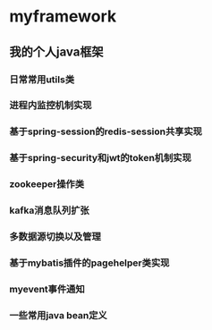# myframework
## 我的个人java框架
### 日常常用utils类
### 进程内监控机制实现
### 基于spring-session的redis-session共享实现
### 基于spring-security和jwt的token机制实现
### zookeeper操作类
### kafka消息队列扩张
### 多数据源切换以及管理
### 基于mybatis插件的pagehelper类实现
### myevent事件通知
### 一些常用java bean定义
